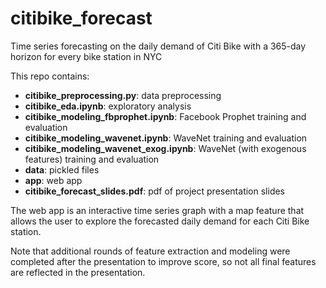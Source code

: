 # citibike_forecast

Time series forecasting on the daily demand of Citi Bike with a 365-day horizon for every bike station in NYC

This repo contains:

- **citibike_preprocessing.py**: data preprocessing
- **citibike_eda.ipynb**: exploratory analysis
- **citibike_modeling_fbprophet.ipynb**: Facebook Prophet training and evaluation
- **citibike_modeling_wavenet.ipynb**: WaveNet training and evaluation
- **citibike_modeling_wavenet_exog.ipynb**: WaveNet (with exogenous features) training and evaluation
- **data**: pickled files
- **app**: web app
- **citibike_forecast_slides.pdf**: pdf of project presentation slides

The web app is an interactive time series graph with a map feature that allows the user to explore the forecasted daily demand for each Citi Bike station.

Note that additional rounds of feature extraction and modeling were completed after the presentation to improve score, so not all final features are reflected in the presentation.
